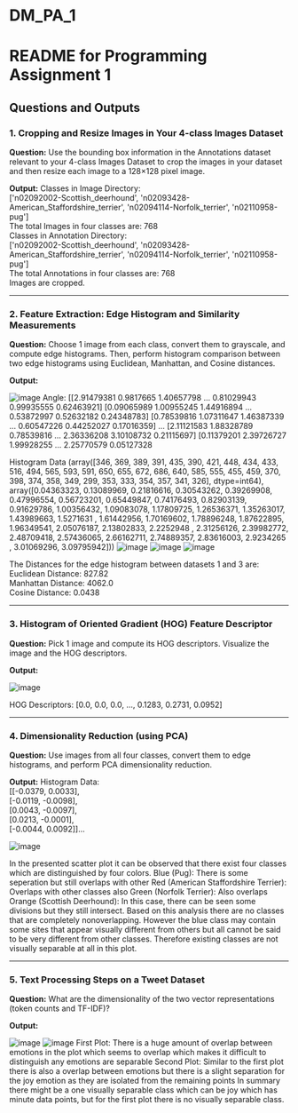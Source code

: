 # DM_PA_1
# README for Programming Assignment 1

## Questions and Outputs

### 1. Cropping and Resize Images in Your 4-class Images Dataset
**Question:**
Use the bounding box information in the Annotations dataset relevant to your 4-class Images Dataset to crop the images in your dataset and then resize each image to a 128×128 pixel image.

**Output:**
Classes in Image Directory:  
['n02092002-Scottish_deerhound', 'n02093428-American_Staffordshire_terrier', 'n02094114-Norfolk_terrier', 'n02110958-pug']  
The total Images in four classes are: 768  
Classes in Annotation Directory:  
['n02092002-Scottish_deerhound', 'n02093428-American_Staffordshire_terrier', 'n02094114-Norfolk_terrier', 'n02110958-pug']  
The total Annotations in four classes are: 768  
Images are cropped.

---

### 2. Feature Extraction: Edge Histogram and Similarity Measurements
**Question:**
Choose 1 image from each class, convert them to grayscale, and compute edge histograms. Then, perform histogram comparison between two edge histograms using Euclidean, Manhattan, and Cosine distances.

**Output:**

![image](https://github.com/user-attachments/assets/1061edd5-7cb1-42d6-bbec-9a6a657234b2)
Angle:
[[2.91479381 0.9817665 1.40657798 ... 0.81029943 0.99935555
0.62463921]
[0.09065989 1.00955245 1.44916894 ... 0.53872997 0.52632182
0.24348783]
[0.78539816 1.07311647 1.46387339 ... 0.60547226 0.44252027
0.17016359]
...
[2.11121583 1.88328789 0.78539816 ... 2.36336208 3.10108732
0.21115697]
[0.11379201 2.39726727 1.99928255 ... 2.25770579 0.05127328

Histogram Data
(array([346, 369, 389, 391, 435, 390, 421, 448, 434, 433, 516, 494,
565,
593, 591, 650, 655, 672, 686, 640, 585, 555, 455, 459, 370,
398,
374, 358, 349, 299, 353, 333, 354, 357, 341, 326],
dtype=int64), array([0.04363323, 0.13089969, 0.21816616, 0.30543262,
0.39269908,
0.47996554, 0.56723201, 0.65449847, 0.74176493, 0.82903139,
0.91629786, 1.00356432, 1.09083078, 1.17809725, 1.26536371,
1.35263017, 1.43989663, 1.5271631 , 1.61442956, 1.70169602,
1.78896248, 1.87622895, 1.96349541, 2.05076187, 2.13802833,
2.2252948 , 2.31256126, 2.39982772, 2.48709418, 2.57436065,
2.66162711, 2.74889357, 2.83616003, 2.9234265 , 3.01069296,
3.09795942]))
![image](https://github.com/user-attachments/assets/a830ba1c-e5d3-4261-bfda-9d5148b53b67)
![image](https://github.com/user-attachments/assets/313a55d0-afc5-49e0-b0d1-9237f97d8152)
![image](https://github.com/user-attachments/assets/9fa54cdd-23ee-4298-8fc4-ed191b6c46e7)



The Distances for the edge histogram between datasets 1 and 3 are:  
Euclidean Distance: 827.82  
Manhattan Distance: 4062.0  
Cosine Distance: 0.0438

---

### 3. Histogram of Oriented Gradient (HOG) Feature Descriptor
**Question:**
Pick 1 image and compute its HOG descriptors. Visualize the image and the HOG descriptors.

**Output:**

![image](https://github.com/user-attachments/assets/e50b97df-4c96-4aaa-96e9-abf08157e171)

HOG Descriptors: [0.0, 0.0, 0.0, ..., 0.1283, 0.2731, 0.0952]

---

### 4. Dimensionality Reduction (using PCA)
**Question:**
Use images from all four classes, convert them to edge histograms, and perform PCA dimensionality reduction.

**Output:**
Histogram Data:  
[[-0.0379, 0.0033],  
[-0.0119, -0.0098],  
[0.0043, -0.0097],  
[0.0213, -0.0001],  
[-0.0044, 0.0092]]...

![image](https://github.com/user-attachments/assets/6445b9c1-ed87-4bab-b598-79c4f5b4e52b)

In the presented scatter plot it can be observed that there exist four classes which are
distinguished by four colors. Blue (Pug): There is some seperation but still overlaps with other
Red (American Staffordshire Terrier): Overlaps with other classes also Green (Norfolk Terrier):
Also overlaps Orange (Scottish Deerhound): In this case, there can be seen some divisions but
they still intersect. Based on this analysis there are no classes that are completely nonoverlapping.
However the blue class may contain some sites that appear visually different from
others but all cannot be said to be very different from other classes. Therefore existing classes
are not visually separable at all in this plot.

---

### 5. Text Processing Steps on a Tweet Dataset
**Question:**
What are the dimensionality of the two vector representations (token counts and TF-IDF)?

**Output:**

![image](https://github.com/user-attachments/assets/bdc724a6-f9c8-46ea-9ee2-3ec94f4b8da2)
![image](https://github.com/user-attachments/assets/98481eb4-a414-4122-bd50-741453993d1f)
First Plot: There is a huge amount of overlap between emotions in the plot which seems to
overlap which makes it difficult to distinguish any emotions are separable
Second Plot: Similar to the first plot there is also a overlap between emotions but there is a
slight separation for the joy emotion as they are isolated from the remaining points
In summary there might be a one visually separable class which can be joy which has minute
data points, but for the first plot there is no visually separable class.

